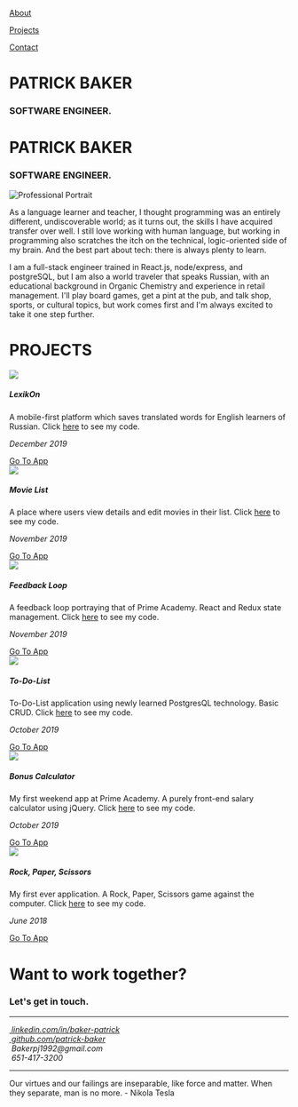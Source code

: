 <!DOCTYPE html>
<html>

<head>
  <meta charset="utf-8" />
  <meta http-equiv="X-UA-Compatible" content="IE=edge">
  <!-- Change the <title> from "Page Title" to "Hello World" -->
  <title>Patrick Baker</title>
  <meta name="viewport" content="width=device-width, initial-scale=1">
  <link rel="stylesheet" href="https://stackpath.bootstrapcdn.com/bootstrap/4.4.1/css/bootstrap.min.css"
    integrity="sha384-Vkoo8x4CGsO3+Hhxv8T/Q5PaXtkKtu6ug5TOeNV6gBiFeWPGFN9MuhOf23Q9Ifjh" crossorigin="anonymous">
  <link rel="stylesheet" type="text/css" media="screen" href="style.css" />
  <script src="https://kit.fontawesome.com/39f65d9317.js"></script>
</head>

<body>
  <div id="navbar" class="section">
    <div id="navbar-content">
      <p><a href="#about-section">About</a></p>
      <p><a href="#projects">Projects</a></p>
      <p><a href="#contacts">Contact</a></p>
    </div>
  </div>
  <div id="header-image" class="section">
    <div id="header-title">
      <h1>PATRICK BAKER</h1>
      <h3>SOFTWARE ENGINEER.</h3>
    </div>
  </div>
  <div id="about-section" class="section">
    <h1>PATRICK BAKER</h1>
    <h3>SOFTWARE ENGINEER.</h3>
    <img src="Projectphotos/portrait.jpg" alt="Professional Portrait" />
    <div id="about-bio">
      <p>As a language learner and teacher, I thought programming was an entirely different, undiscoverable world;
        as it turns out, the skills I have acquired transfer over well.
        I still love working with human language, but working in programming also scratches the itch on the technical,
        logic-oriented side of my brain.
        And the best part about tech: there is always plenty to learn.</p>
      <p>I am a full-stack engineer trained in React.js, node/express, and postgreSQL,
        but I am also a world traveler that speaks Russian, with an educational background in Organic Chemistry and
        experience in retail management.
        I'll play board games, get a pint at the pub, and talk shop, sports, or cultural topics,
        but work comes first and I'm always excited to take it one step further.</p>
    </div>
  </div>
  <div id="projects" class="section">
    <h1>PROJECTS</h1>
    <div class="container" id="project-container">
      <div class="row">
        <div class="col-lg project-tile">
          <img class="project-image" src="Projectphotos/translation.jpg" />
          <div class="project-description">
            <h5 class="project-title">LexikOn</h5>
            <p>A mobile-first platform which saves translated words for English learners of Russian.
              Click
              <a href="https://github.com/patrick-baker/lexikOn" target="_blank" class="code-link">here</a>
              to see my code.
            </p>
            <p><i>December 2019</i></p>
            <a href="https://lexikon-language.herokuapp.com/" target="_blank">
              <div class="button">Go To App</div>
            </a>
          </div>
        </div>
        <div class="col-lg project-tile">
          <img class="project-image" src="Projectphotos/theater.jpg" />
          <div class="project-description">
            <h5 class="project-title">Movie List</h5>
            <p>A place where users view details and edit movies in their list.
              Click
              <a href="https://github.com/patrick-baker/movie-sagas-master" target="_blank" class="code-link">here</a>
              to see my code.
            </p>
            <p><i>November 2019</i></p>
            <a href="https://movies-list-react.herokuapp.com/#/" target="_blank">
              <div class="button">Go To App</div>
            </a>
          </div>
        </div>
        <div class="col-lg project-tile">
          <img class="project-image" src="Projectphotos/feedback.jpg" />
          <div class="project-description">
            <h5 class="project-title">Feedback Loop</h5>
            <p>A feedback loop portraying that of Prime Academy. React and Redux state management.
              Click
              <a href="https://github.com/patrick-baker/redux-feedback-loop" target="_blank" class="code-link">here</a>
              to see my code.
            </p>
            <p><i>November 2019</i></p>
            <a href="https://lexikon-language.herokuapp.com/" target="_blank">
              <div class="button">Go To App</div>
            </a>
          </div>
        </div>
      </div>
      <div class="row">
        <div class="col-lg project-tile">
          <img class="project-image" src="Projectphotos/to-do.jpg" />
          <div class="project-description">
            <h5 class="project-title">To-Do-List</h5>
            <p>To-Do-List application using newly learned PostgresQL technology. Basic CRUD.
              Click
              <a href="https://github.com/patrick-baker/to-do-list" target="_blank"
                class="code-link">here</a>
              to see my code.
            </p>
            <p><i>October 2019</i></p>
            <a href="https://my-sql-to-do-app.herokuapp.com/" target="_blank">
              <div class="button">Go To App</div>
            </a>
          </div>
        </div>
        <div class="col-lg project-tile">
          <img class="project-image" src="Projectphotos/bonus-calculator.jpg" />
          <div class="project-description">
            <h5 class="project-title">Bonus Calculator</h5>
            <p>My first weekend app at Prime Academy. A purely front-end salary calculator using jQuery.
              Click
              <a href="https://github.com/patrick-baker/salary-calculator" target="_blank" class="code-link">here</a>
              to see my code.
            </p>
            <p><i>October 2019</i></p>
            <a href="https://confident-bhabha-2f84bc.netlify.com/" target="_blank">
              <div class="button">Go To App</div>
            </a>
          </div>
        </div>
        <div class="col-lg project-tile">
          <img class="project-image" src="Projectphotos/RPS.jpg" />
          <div class="project-description">
            <h5 class="project-title">Rock, Paper, Scissors</h5>
            <p>My first ever application. A Rock, Paper, Scissors game against the computer.
              Click
              <a href="https://github.com/patrick-baker/RPS" target="_blank" class="code-link">here</a>
              to see my code.
            </p>
            <p><i>June 2018</i></p>
            <a href="https://boring-gates-b221c6.netlify.com/" target="_blank">
              <div class="button">Go To App</div>
            </a>
          </div>
        </div>
      </div>
    </div>
  </div>
  <div id="contacts" class="section">
    <div id="footer-flex">
      <div id="footer-header">
        <h1>Want to work together?</h1>
        <h3>Let's get in touch.</h4>
      </div>
      <hr>
      <div id="icon-bar">
        <div class="container">
          <div class="row">
            <div class="col-sm">
              <a href="https://www.linkedin.com/in/baker-patrick/"><i class="fab fa-linkedin"> &nbsplinkedin.com/in/baker-patrick</i></a>
            </div>
            <div class="col-sm">
              <a href="https://github.com/patrick-baker"><i class="fab fa-github"> &nbspgithub.com/patrick-baker</i></a>
            </div>
          </div>
          <div class="row">
            <div class="col-sm">
              <i class="fas fa-envelope"> &nbspBakerpj1992@gmail.com</i>
            </div>
            <div class="col-sm">
              <i class="fas fa-mobile-alt"> &nbsp651-417-3200</i>
            </div>
          </div>
        </div>
      </div>
      <hr>
      <p>
        Our virtues and our failings are inseparable, like force and matter. When they separate, man is no more. -
        Nikola
        Tesla
      </p>
    </div>
  </div>
</body>
<script src="https://code.jquery.com/jquery-3.4.1.slim.min.js"
  integrity="sha384-J6qa4849blE2+poT4WnyKhv5vZF5SrPo0iEjwBvKU7imGFAV0wwj1yYfoRSJoZ+n" crossorigin="anonymous"></script>
<script src="https://cdn.jsdelivr.net/npm/popper.js@1.16.0/dist/umd/popper.min.js"
  integrity="sha384-Q6E9RHvbIyZFJoft+2mJbHaEWldlvI9IOYy5n3zV9zzTtmI3UksdQRVvoxMfooAo" crossorigin="anonymous"></script>
<script src="https://stackpath.bootstrapcdn.com/bootstrap/4.4.1/js/bootstrap.min.js"
  integrity="sha384-wfSDF2E50Y2D1uUdj0O3uMBJnjuUD4Ih7YwaYd1iqfktj0Uod8GCExl3Og8ifwB6" crossorigin="anonymous"></script>
<script src="index.js"></script>

</html>